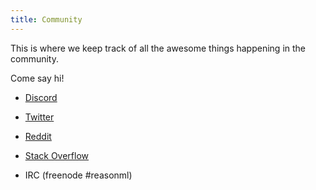 ```yaml
---
title: Community
---
```


This is where we keep track of all the awesome things happening in the community.

Come say hi!

- [Discord](https://discord.gg/reasonml)

- [Twitter](https://twitter.com/reasonml)

- [Reddit](https://www.reddit.com/r/reasonml/)

- [Stack Overflow](http://stackoverflow.com/questions/tagged/reason-react)

- IRC (freenode #reasonml)
